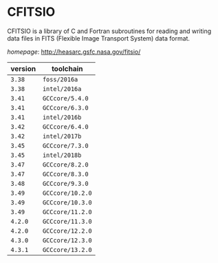 # CFITSIO

CFITSIO is a library of C and Fortran subroutines for reading and writing data files in FITS (Flexible Image Transport System) data format.

*homepage*: <http://heasarc.gsfc.nasa.gov/fitsio/>

version | toolchain
--------|----------
``3.38`` | ``foss/2016a``
``3.38`` | ``intel/2016a``
``3.41`` | ``GCCcore/5.4.0``
``3.41`` | ``GCCcore/6.3.0``
``3.41`` | ``intel/2016b``
``3.42`` | ``GCCcore/6.4.0``
``3.42`` | ``intel/2017b``
``3.45`` | ``GCCcore/7.3.0``
``3.45`` | ``intel/2018b``
``3.47`` | ``GCCcore/8.2.0``
``3.47`` | ``GCCcore/8.3.0``
``3.48`` | ``GCCcore/9.3.0``
``3.49`` | ``GCCcore/10.2.0``
``3.49`` | ``GCCcore/10.3.0``
``3.49`` | ``GCCcore/11.2.0``
``4.2.0`` | ``GCCcore/11.3.0``
``4.2.0`` | ``GCCcore/12.2.0``
``4.3.0`` | ``GCCcore/12.3.0``
``4.3.1`` | ``GCCcore/13.2.0``
